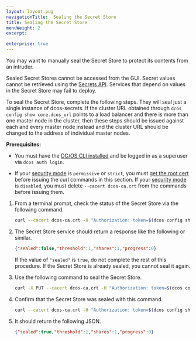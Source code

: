 ```yaml
---
layout: layout.pug
navigationTitle:  Sealing the Secret Store
title: Sealing the Secret Store
menuWeight: 2
excerpt:

enterprise: true
---
```


You may want to manually seal the Secret Store to protect its contents from an intruder.

Sealed Secret Stores cannot be accessed from the GUI. Secret values cannot be retrieved using the [Secrets API](/1.9/security/ent/secrets/secrets-api/). Services that depend on values in the Secret Store may fail to deploy.

To seal the Secret Store, complete the following steps. They will seal just a single instance of dcos-secrets. If the cluster URL obtained through `dcos config show core.dcos_url` points to a load balancer and there is more than one master node in the cluster, then these steps should be issued against each and every master node instead and the cluster URL should be changed to the address of individual master nodes.

**Prerequisites:**

- You must have the [DC/OS CLI installed](/1.9/cli/install/) and be logged in as a superuser via `dcos auth login`.

- If your [security mode](/1.9/security/ent/#security-modes) is `permissive` or `strict`, you must [get the root cert](/1.9/networking/tls-ssl/get-cert/) before issuing the curl commands in this section.  If your [security mode](/1.9/security/ent/#security-modes) is `disabled`, you must delete `--cacert dcos-ca.crt` from the commands before issuing them.


1. From a terminal prompt, check the status of the Secret Store via the following command.

   ```bash
   curl --cacert dcos-ca.crt -H "Authorization: token=$(dcos config show core.dcos_acs_token)" $(dcos config show core.dcos_url)/secrets/v1/seal-status/default
   ```

1. The Secret Store service should return a response like the following or similar.

   ```json
   {"sealed":false,"threshold":1,"shares":1,"progress":0}
   ```

   If the value of `"sealed"` is `true`, do not complete the rest of this procedure. If the Secret Store is already sealed, you cannot seal it again.

1. Use the following command to seal the Secret Store.

   ```bash
   curl -X PUT --cacert dcos-ca.crt -H "Authorization: token=$(dcos config show core.dcos_acs_token)" $(dcos config show core.dcos_url)/secrets/v1/seal/default
   ```

1. Confirm that the Secret Store was sealed with this command.

   ```bash
   curl --cacert dcos-ca.crt -H "Authorization: token=$(dcos config show core.dcos_acs_token)" $(dcos config show core.dcos_url)/secrets/v1/seal-status/default
   ```

1. It should return the following JSON.

   ```json
   {"sealed":true,"threshold":1,"shares":1,"progress":0}
   ```
